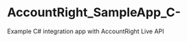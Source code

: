 AccountRight_SampleApp_C-
=========================

Example C# integration app with AccountRight Live API